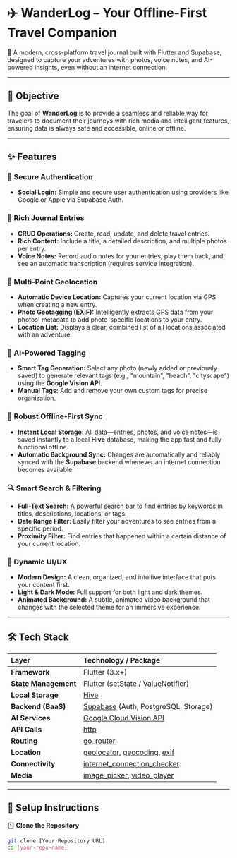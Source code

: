 # ✈️ WanderLog – Your Offline-First Travel Companion

📝 A modern, cross-platform travel journal built with Flutter and Supabase, designed to capture your adventures with photos, voice notes, and AI-powered insights, even without an internet connection.

---
## 🎯 Objective

The goal of **WanderLog** is to provide a seamless and reliable way for travelers to document their journeys with rich media and intelligent features, ensuring data is always safe and accessible, online or offline.

---
## ✨ Features

### 🔐 Secure Authentication
* **Social Login:** Simple and secure user authentication using providers like Google or Apple via Supabase Auth.

### 📓 Rich Journal Entries
* **CRUD Operations:** Create, read, update, and delete travel entries.
* **Rich Content:** Include a title, a detailed description, and multiple photos per entry.
* **Voice Notes:** Record audio notes for your entries, play them back, and see an automatic transcription (requires service integration).

### 📍 Multi-Point Geolocation
* **Automatic Device Location:** Captures your current location via GPS when creating a new entry.
* **Photo Geotagging (EXIF):** Intelligently extracts GPS data from your photos' metadata to add photo-specific locations to your entry.
* **Location List:** Displays a clear, combined list of all locations associated with an adventure.

### 🤖 AI-Powered Tagging
* **Smart Tag Generation:** Select any photo (newly added or previously saved) to generate relevant tags (e.g., "mountain", "beach", "cityscape") using the **Google Vision API**.
* **Manual Tags:** Add and remove your own custom tags for precise organization.

### 📶 Robust Offline-First Sync
* **Instant Local Storage:** All data—entries, photos, and voice notes—is saved instantly to a local **Hive** database, making the app fast and fully functional offline.
* **Automatic Background Sync:** Changes are automatically and reliably synced with the **Supabase** backend whenever an internet connection becomes available.

### 🔍 Smart Search & Filtering
* **Full-Text Search:** A powerful search bar to find entries by keywords in titles, descriptions, locations, or tags.
* **Date Range Filter:** Easily filter your adventures to see entries from a specific period.
* **Proximity Filter:** Find entries that happened within a certain distance of your current location.

### 🎨 Dynamic UI/UX
* **Modern Design:** A clean, organized, and intuitive interface that puts your content first.
* **Light & Dark Mode:** Full support for both light and dark themes.
* **Animated Background:** A subtle, animated video background that changes with the selected theme for an immersive experience.

---
## 🛠 Tech Stack

| Layer | Technology / Package |
| :--- | :--- |
| **Framework** | Flutter (3.x+) |
| **State Management** | Flutter (setState / ValueNotifier) |
| **Local Storage** | [Hive](https://pub.dev/packages/hive) |
| **Backend (BaaS)** | [Supabase](https://supabase.com/) (Auth, PostgreSQL, Storage) |
| **AI Services** | [Google Cloud Vision API](https://cloud.google.com/vision) |
| **API Calls** | [http](https://pub.dev/packages/http) |
| **Routing** | [go_router](https://pub.dev/packages/go_router) |
| **Location** | [geolocator](https://pub.dev/packages/geolocator), [geocoding](https://pub.dev/packages/geocoding), [exif](https://pub.dev/packages/exif) |
| **Connectivity** | [internet_connection_checker](https://pub.dev/packages/internet_connection_checker) |
| **Media** | [image_picker](https://pub.dev/packages/image_picker), [video_player](https://pub.dev/packages/video_player) |

---

## 🚀 Setup Instructions

1️⃣ **Clone the Repository**
```bash
git clone [Your Repository URL]
cd [your-repo-name]